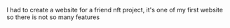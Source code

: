 I had to create a website for a friend nft project, it's one of my first website so there is not so many features
